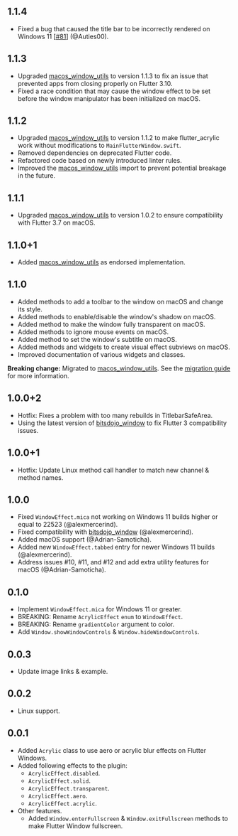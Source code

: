 ## 1.1.4

- Fixed a bug that caused the title bar to be incorrectly rendered on Windows 11 [[#81](https://github.com/alexmercerind/flutter_acrylic/pull/81)] (@Auties00).

## 1.1.3

- Upgraded [macos_window_utils](https://pub.dev/packages/macos_window_utils) to version 1.1.3 to fix an issue that prevented apps from closing properly on Flutter 3.10.
- Fixed a race condition that may cause the window effect to be set before the window manipulator has been initialized on macOS.

## 1.1.2

- Upgraded [macos_window_utils](https://pub.dev/packages/macos_window_utils) to version 1.1.2 to make flutter_acrylic work without modifications to `MainFlutterWindow.swift`.
- Removed dependencies on deprecated Flutter code.
- Refactored code based on newly introduced linter rules.
- Improved the [macos_window_utils](https://pub.dev/packages/macos_window_utils) import to prevent potential breakage in the future.

## 1.1.1

- Upgraded [macos_window_utils](https://pub.dev/packages/macos_window_utils) to version 1.0.2 to ensure compatibility with Flutter 3.7 on macOS.

## 1.1.0+1

- Added [macos_window_utils](https://pub.dev/packages/macos_window_utils) as endorsed implementation.

## 1.1.0

- Added methods to add a toolbar to the window on macOS and change its style.
- Added methods to enable/disable the window's shadow on macOS.
- Added method to make the window fully transparent on macOS.
- Added methods to ignore mouse events on macOS.
- Added method to set the window's subtitle on macOS.
- Added methods and widgets to create visual effect subviews on macOS.
- Improved documentation of various widgets and classes.

**Breaking change:**
Migrated to [macos_window_utils](https://pub.dev/packages/macos_window_utils). See the [migration guide](https://github.com/alexmercerind/flutter_acrylic/blob/master/MIGRATIONGUIDE.md) for more information.

## 1.0.0+2

- Hotfix: Fixes a problem with too many rebuilds in TitlebarSafeArea.
- Using the latest version of [bitsdojo_window](https://github.com/bitsdojo/bitsdojo_window) to fix Flutter 3 compatibility issues.

## 1.0.0+1

- Hotfix: Update Linux method call handler to match new channel & method names.

## 1.0.0

- Fixed `WindowEffect.mica` not working on Windows 11 builds higher or equal to 22523 (@alexmercerind).
- Fixed compatibility with [bitsdojo_window](https://github.com/bitsdojo/bitsdojo_window) (@alexmercerind).
- Added macOS support (@Adrian-Samoticha).
- Added new `WindowEffect.tabbed` entry for newer Windows 11 builds (@alexmercerind).
- Address issues #10, #11, and #12 and add extra utility features for macOS (@Adrian-Samoticha).

## 0.1.0

- Implement `WindowEffect.mica` for Windows 11 or greater.
- BREAKING: Rename `AcrylicEffect` `enum` to `WindowEffect`.
- BREAKING: Rename `gradientColor` argument to color.
- Add `Window.showWindowControls` & `Window.hideWindowControls`.

## 0.0.3

- Update image links & example.

## 0.0.2

- Linux support.

## 0.0.1

- Added `Acrylic` class to use aero or acrylic blur effects on Flutter Windows.
- Added following effects to the plugin:
  - `AcrylicEffect.disabled`.
  - `AcrylicEffect.solid`.
  - `AcrylicEffect.transparent`.
  - `AcrylicEffect.aero`.
  - `AcrylicEffect.acrylic`.
- Other features.
  - Added `Window.enterFullscreen` & `Window.exitFullscreen` methods to make Flutter Window fullscreen.
